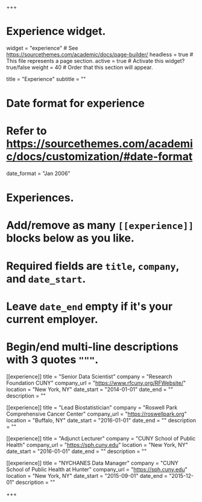 +++
# Experience widget.
widget = "experience"  # See https://sourcethemes.com/academic/docs/page-builder/
headless = true  # This file represents a page section.
active = true  # Activate this widget? true/false
weight = 40  # Order that this section will appear.

title = "Experience"
subtitle = ""

# Date format for experience
#   Refer to https://sourcethemes.com/academic/docs/customization/#date-format
date_format = "Jan 2006"

# Experiences.
#   Add/remove as many `[[experience]]` blocks below as you like.
#   Required fields are `title`, `company`, and `date_start`.
#   Leave `date_end` empty if it's your current employer.
#   Begin/end multi-line descriptions with 3 quotes `"""`.
[[experience]]
  title = "Senior Data Scientist"
  company = "Research Foundation CUNY"
  company_url = "https://www.rfcuny.org/RFWebsite/"
  location = "New York, NY"
  date_start = "2014-01-01"
  date_end = ""
  description = ""

[[experience]]
  title = "Lead Biostatistician"
  company = "Roswell Park Comprehensive Cancer Center"
  company_url = "https://roswellpark.org"
  location = "Buffalo, NY"
  date_start = "2016-01-01"
  date_end = ""
  description = ""

[[experience]]
  title = "Adjunct Lecturer"
  company = "CUNY School of Public Health"
  company_url = "https://sph.cuny.edu"
  location = "New York, NY"
  date_start = "2016-01-01"
  date_end = ""
  description = ""

[[experience]]
  title = "NYCHANES Data Manager"
  company = "CUNY School of Public Health at Hunter"
  company_url = "https://sph.cuny.edu"
  location = "New York, NY"
  date_start = "2015-09-01"
  date_end = "2015-12-01"
  description = ""

+++
